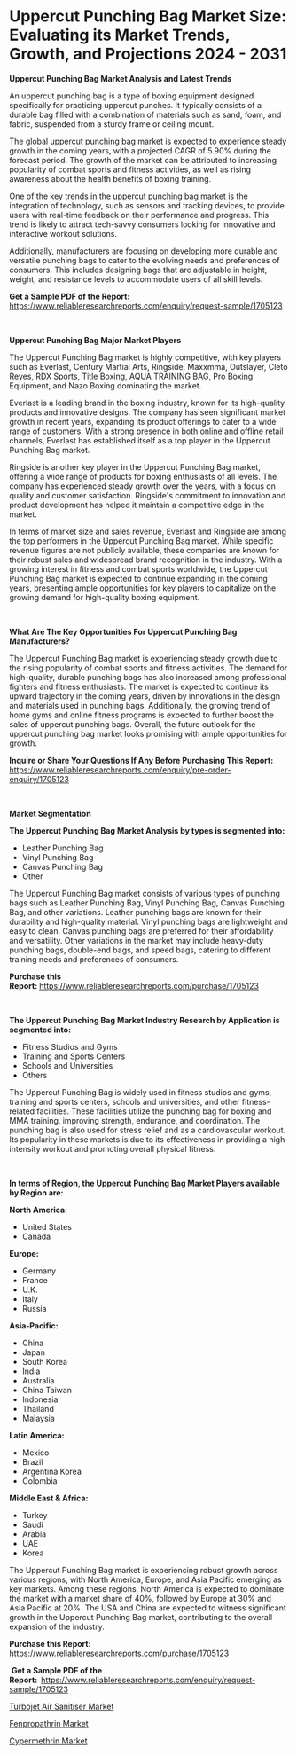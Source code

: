 <p><h1>Uppercut Punching Bag Market Size: Evaluating its Market Trends, Growth, and Projections 2024 - 2031</h1></p><p><strong>Uppercut Punching Bag Market Analysis and Latest Trends</strong></p>
<p><p>An uppercut punching bag is a type of boxing equipment designed specifically for practicing uppercut punches. It typically consists of a durable bag filled with a combination of materials such as sand, foam, and fabric, suspended from a sturdy frame or ceiling mount.</p><p>The global uppercut punching bag market is expected to experience steady growth in the coming years, with a projected CAGR of 5.90% during the forecast period. The growth of the market can be attributed to increasing popularity of combat sports and fitness activities, as well as rising awareness about the health benefits of boxing training.</p><p>One of the key trends in the uppercut punching bag market is the integration of technology, such as sensors and tracking devices, to provide users with real-time feedback on their performance and progress. This trend is likely to attract tech-savvy consumers looking for innovative and interactive workout solutions.</p><p>Additionally, manufacturers are focusing on developing more durable and versatile punching bags to cater to the evolving needs and preferences of consumers. This includes designing bags that are adjustable in height, weight, and resistance levels to accommodate users of all skill levels.</p></p>
<p><strong>Get a Sample PDF of the Report:&nbsp;</strong> <a href="https://www.reliableresearchreports.com/enquiry/request-sample/1705123">https://www.reliableresearchreports.com/enquiry/request-sample/1705123</a></p>
<p>&nbsp;</p>
<p><strong>Uppercut Punching Bag Major Market Players</strong></p>
<p><p>The Uppercut Punching Bag market is highly competitive, with key players such as Everlast, Century Martial Arts, Ringside, Maxxmma, Outslayer, Cleto Reyes, RDX Sports, Title Boxing, AQUA TRAINING BAG, Pro Boxing Equipment, and Nazo Boxing dominating the market.</p><p>Everlast is a leading brand in the boxing industry, known for its high-quality products and innovative designs. The company has seen significant market growth in recent years, expanding its product offerings to cater to a wide range of customers. With a strong presence in both online and offline retail channels, Everlast has established itself as a top player in the Uppercut Punching Bag market.</p><p>Ringside is another key player in the Uppercut Punching Bag market, offering a wide range of products for boxing enthusiasts of all levels. The company has experienced steady growth over the years, with a focus on quality and customer satisfaction. Ringside's commitment to innovation and product development has helped it maintain a competitive edge in the market.</p><p>In terms of market size and sales revenue, Everlast and Ringside are among the top performers in the Uppercut Punching Bag market. While specific revenue figures are not publicly available, these companies are known for their robust sales and widespread brand recognition in the industry. With a growing interest in fitness and combat sports worldwide, the Uppercut Punching Bag market is expected to continue expanding in the coming years, presenting ample opportunities for key players to capitalize on the growing demand for high-quality boxing equipment.</p></p>
<p>&nbsp;</p>
<p><strong>What Are The Key Opportunities For Uppercut Punching Bag Manufacturers?</strong></p>
<p><p>The Uppercut Punching Bag market is experiencing steady growth due to the rising popularity of combat sports and fitness activities. The demand for high-quality, durable punching bags has also increased among professional fighters and fitness enthusiasts. The market is expected to continue its upward trajectory in the coming years, driven by innovations in the design and materials used in punching bags. Additionally, the growing trend of home gyms and online fitness programs is expected to further boost the sales of uppercut punching bags. Overall, the future outlook for the uppercut punching bag market looks promising with ample opportunities for growth.</p></p>
<p><strong>Inquire or Share Your Questions If Any Before Purchasing This Report:</strong> <a href="https://www.reliableresearchreports.com/enquiry/pre-order-enquiry/1705123">https://www.reliableresearchreports.com/enquiry/pre-order-enquiry/1705123</a></p>
<p>&nbsp;</p>
<p><strong>Market Segmentation</strong></p>
<p><strong>The Uppercut Punching Bag Market Analysis by types is segmented into:</strong></p>
<p><ul><li>Leather Punching Bag</li><li>Vinyl Punching Bag</li><li>Canvas Punching Bag</li><li>Other</li></ul></p>
<p><p>The Uppercut Punching Bag market consists of various types of punching bags such as Leather Punching Bag, Vinyl Punching Bag, Canvas Punching Bag, and other variations. Leather punching bags are known for their durability and high-quality material. Vinyl punching bags are lightweight and easy to clean. Canvas punching bags are preferred for their affordability and versatility. Other variations in the market may include heavy-duty punching bags, double-end bags, and speed bags, catering to different training needs and preferences of consumers.</p></p>
<p><strong>Purchase this Report:&nbsp;</strong><a href="https://www.reliableresearchreports.com/purchase/1705123">https://www.reliableresearchreports.com/purchase/1705123</a></p>
<p>&nbsp;</p>
<p><strong>The Uppercut Punching Bag Market Industry Research by Application is segmented into:</strong></p>
<p><ul><li>Fitness Studios and Gyms</li><li>Training and Sports Centers</li><li>Schools and Universities</li><li>Others</li></ul></p>
<p><p>The Uppercut Punching Bag is widely used in fitness studios and gyms, training and sports centers, schools and universities, and other fitness-related facilities. These facilities utilize the punching bag for boxing and MMA training, improving strength, endurance, and coordination. The punching bag is also used for stress relief and as a cardiovascular workout. Its popularity in these markets is due to its effectiveness in providing a high-intensity workout and promoting overall physical fitness.</p></p>
<p>&nbsp;</p>
<p><strong>In terms of Region, the Uppercut Punching Bag Market Players available by Region are:</strong></p>
<p>
    <p> <strong> North America: </strong>
        <ul>
            <li>United States</li>
            <li>Canada</li>
        </ul>
        </p> 
    <p> <strong> Europe: </strong>
        <ul>
            <li>Germany</li>
            <li>France</li>
            <li>U.K.</li>
            <li>Italy</li>
            <li>Russia</li>
        </ul>
        </p> 
    <p> <strong> Asia-Pacific: </strong>
        <ul>
            <li>China</li>
            <li>Japan</li>
            <li>South Korea</li>
            <li>India</li>
            <li>Australia</li>
            <li>China Taiwan</li>
            <li>Indonesia</li>
            <li>Thailand</li>
            <li>Malaysia</li>
        </ul>
        </p> 
    <p> <strong> Latin America: </strong>
        <ul>
            <li>Mexico</li>
            <li>Brazil</li>
            <li>Argentina Korea</li>
            <li>Colombia</li>
        </ul>
        </p> 
    <p> <strong> Middle East & Africa: </strong>
        <ul>
            <li>Turkey</li>
            <li>Saudi</li>
            <li>Arabia</li>
            <li>UAE</li>
            <li>Korea</li>
        </ul>
    </p>
    </p>
<p><p>The Uppercut Punching Bag market is experiencing robust growth across various regions, with North America, Europe, and Asia Pacific emerging as key markets. Among these regions, North America is expected to dominate the market with a market share of 40%, followed by Europe at 30% and Asia Pacific at 20%. The USA and China are expected to witness significant growth in the Uppercut Punching Bag market, contributing to the overall expansion of the industry.</p></p>
<p><strong>Purchase this Report: </strong><a href="https://www.reliableresearchreports.com/purchase/1705123">https://www.reliableresearchreports.com/purchase/1705123</a></p>
<p>&nbsp;<strong>Get a Sample PDF of the Report:&nbsp;&nbsp;</strong><a href="https://www.reliableresearchreports.com/enquiry/request-sample/1705123">https://www.reliableresearchreports.com/enquiry/request-sample/1705123</a></p>
<p><strong></strong></p>
<p><p><a href="https://github.com/bobicer/Market-Research-Report-List-2/blob/main/turbojet-air-sanitiser-market.md">Turbojet Air Sanitiser Market</a></p><p><a href="https://three-jumbo-f6d.notion.site/Fenpropathrin-Market-Size-Share-Trends-Analysis-Report-By-Material-By-Type-By-End-user-By-Regi-1446b6916c3f49919ed43620b49c4944">Fenpropathrin Market</a></p><p><a href="https://noble-drawer-34c.notion.site/Cypermethrin-Market-Size-Focuses-on-Market-Dynamics-In-Depth-Analysis-and-Future-Projections-of-its-7e4e2624a6a94c9ea8a018d2b888b5e5">Cypermethrin Market</a></p></p>